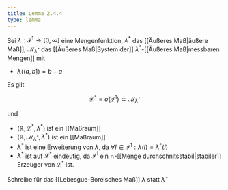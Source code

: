 ```yaml
---
title: Lemma 2.4.4
type: lemma
---
```


Sei $\lambda : \mathcal{I}^1 \to [0, \infty]$ eine Mengenfunktion, $\lambda^*$ das [[Äußeres Maß|äußere Maß]], $\mathcal{M}_{\lambda^*}$ das [[Äußeres Maß|System der]] $\lambda^*$-[[Äußeres Maß|messbaren Mengen]] mit
- $\lambda((a, b]) = b - a$

Es gilt

$$
	\mathcal{L}^* = \sigma(\mathcal{I}^1) \subset \mathcal{M}_{\lambda^*}
$$

und
- $(\mathbb{R}, \mathcal{L}^*, \lambda^*)$ ist ein [[Maßraum]]
- $(\mathbb{R}, \mathcal{M}_{\lambda^*}, \lambda^*)$ ist ein [[Maßraum]]
- $\lambda^*$ ist eine Erweiterung von $\lambda$, da $\forall I \in \mathcal{I}^1 : \lambda(I) = \lambda^*(I)$
- $\lambda^*$ ist auf $\mathcal{L}^*$ eindeutig, da $\mathcal{I}^1$ ein $\cap$-[[Menge durchschnitsstabil|stabiler]] Erzeuger von $\mathcal{L}^*$ ist.

Schreibe für das [[Lebesgue-Borelsches Maß]] $\lambda$ statt $\lambda^+$